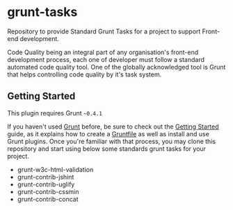 # grunt-tasks
Repository to provide Standard Grunt Tasks for a project to support Front-end development.

Code Quality being an integral part of any organisation's front-end development process, each one of developer must follow a standard automated code quality tool. One of the globally acknowledged tool is Grunt that helps controlling code quality by it's task system.

## Getting Started
This plugin requires Grunt `~0.4.1`

If you haven't used [Grunt](http://gruntjs.com/) before, be sure to check out the [Getting Started](http://gruntjs.com/getting-started) guide, as it explains how to create a [Gruntfile](http://gruntjs.com/sample-gruntfile) as well as install and use Grunt plugins. Once you're familiar with that process, you may clone this repository and start using below some standards grunt tasks for your project.

<ul>
	<li>grunt-w3c-html-validation</li>
	<li>grunt-contrib-jshint</li>
	<li>grunt-contrib-uglify</li>
	<li>grunt-contrib-cssmin</li>
	<li>grunt-contrib-concat</li>
</ul>